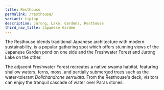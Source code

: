 ```yaml
---
title: Resthouse
permalink: /resthouse/
variant: tiptap
description: Jurong, Lake, Gardens, Resthouse
third_nav_title: Japanese Garden
---
```

<p>The Resthouse blends traditional Japanese architecture with modern sustainability,
is a popular gathering spot which offers stunning views of the Japanese
Garden pond on one side and the Freshwater Forest and Jurong Lake on the
other.&nbsp;</p>
<p>The adjacent Freshwater Forest recreates a native swamp habitat, featuring
shallow waters, ferns, moss, and partially submerged trees such as the
water-tolerant <em>Dolichandrone serrulata</em>. From the Resthouse's deck,
visitors can enjoy the tranquil cascade of water over Paras stones.</p>